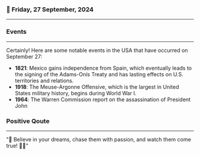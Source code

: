 ### 📅 Friday, 27 September, 2024
------
### Events
------
Certainly! Here are some notable events in the USA that have occurred on September 27:

- **1821**: Mexico gains independence from Spain, which eventually leads to the signing of the Adams-Onís Treaty and has lasting effects on U.S. territories and relations.
- **1918**: The Meuse-Argonne Offensive, which is the largest in United States military history, begins during World War I.
- **1964**: The Warren Commission report on the assassination of President John
### Positive Qoute
------
"🌟 Believe in your dreams, chase them with passion, and watch them come true! 🌈✨"

